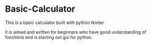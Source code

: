 # Basic-Calculator

This is a basic calculator built with python tkinter

it is aimed and written for beginners who have good understanding of functions and is starting out gui for python.
